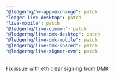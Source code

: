```yaml
---
"@ledgerhq/hw-app-exchange": patch
"ledger-live-desktop": patch
"live-mobile": patch
"@ledgerhq/live-common": patch
"@ledgerhq/live-dmk-desktop": patch
"@ledgerhq/live-dmk-mobile": patch
"@ledgerhq/live-dmk-shared": patch
"@ledgerhq/live-signer-evm": patch
---
```


Fix issue with eth clear signing from DMK
